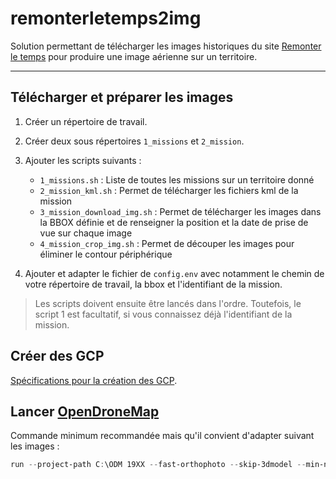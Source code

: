 # remonterletemps2img

Solution permettant de télécharger les images historiques du site [Remonter le temps](https://remonterletemps.ign.fr/) pour produire une image aérienne sur un territoire.

___

## Télécharger et préparer les images

1. Créer un répertoire de travail.
2. Créer deux sous répertoires `1_missions` et `2_mission`.
3. Ajouter les scripts suivants : 

    - `1_missions.sh` : Liste de toutes les missions sur un territoire donné
    - `2_mission_kml.sh` : Permet de télécharger les fichiers kml de la mission
    - `3_mission_download_img.sh` : Permet de télécharger les images dans la BBOX définie et de renseigner  la position et la date de prise de vue sur chaque image
    - `4_mission_crop_img.sh` : Permet de découper les images pour éliminer le contour périphérique

4. Ajouter et adapter le fichier de `config.env` avec notamment le chemin de votre répertoire de travail, la bbox et l'identifiant de la mission. 

> Les scripts doivent ensuite être lancés dans l'ordre. Toutefois, le script 1 est facultatif, si vous connaissez déjà l'identifiant de la mission.

## Créer des GCP

[Spécifications pour la création des GCP](https://docs.opendronemap.org/gcp/).

## Lancer [OpenDroneMap](https://opendronemap.org)

Commande minimum recommandée mais qu'il convient d'adapter suivant les images :

```powershell
run --project-path C:\ODM 19XX --fast-orthophoto --skip-3dmodel --min-num-features 30000 --feature-quality high --orthophoto-resolution 50 --skip-report --gcp "C:\ODM\19XX\images\gcp_list.txt"
```
